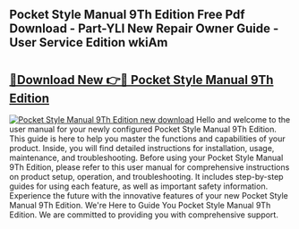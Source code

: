 ## Pocket Style Manual 9Th Edition Free Pdf Download - Part-YLl New Repair Owner Guide - User Service Edition wkiAm

# <h2><a href="http://bc44007.oget.top/?id=Pocket+Style+Manual+9Th+Edition">🔗Download New 👉🔴 Pocket Style Manual 9Th Edition</a></h2>

[![Pocket Style Manual 9Th Edition new download](https://i.imgur.com/5g1atiW.png)](http://bc44007.oget.top/?id=Pocket+Style+Manual+9Th+Edition)
Hello and welcome to the user manual for your newly configured Pocket Style Manual 9Th Edition. This guide is here to help you master the functions and capabilities of your product. Inside, you will find detailed instructions for installation, usage, maintenance, and troubleshooting. Before using your Pocket Style Manual 9Th Edition, please refer to this user manual for comprehensive instructions on product setup, operation, and troubleshooting. It includes step-by-step guides for using each feature, as well as important safety information. Experience the future with the innovative features of your new Pocket Style Manual 9Th Edition. We're Here to Guide You Pocket Style Manual 9Th Edition. We are committed to providing you with comprehensive support.
